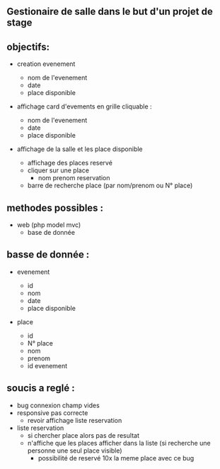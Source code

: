 ## Gestionaire de salle dans le but d'un projet de stage 


## objectifs:
- creation evenement
    - nom de l'evenement
    - date
    - place disponible

- affichage card d'evements en grille cliquable :
    -  nom de l'evenement
    - date
    - place disponible 


- affichage de la salle et les place disponible
    - affichage des places reservé
    - cliquer sur une place
        - nom prenom reservation
    - barre de recherche place (par nom/prenom ou N° place)




## methodes possibles :
- web (php model mvc)
    - base de donnée


## basse de donnée : 
- evenement
    - id
    - nom
    - date
    - place disponible

- place
    - id
    - N° place
    - nom
    - prenom
    - id evenement


## soucis a reglé :
- bug connexion champ vides
- responsive pas correcte
    - revoir affichage liste reservation
- liste reservation 
    - si chercher place alors pas de resultat
    - n'affiche que les places afficher dans la liste (si recherche une personne une seul place visible)
        - possibilité de reservé 10x la meme place avec ce bug
    